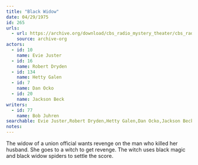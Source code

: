 ```yaml
---
title: "Black Widow"
date: 04/29/1975
id: 265
urls: 
  - url: https://archive.org/download/cbs_radio_mystery_theater/cbs_radio_mystery_theater-0251-0300.zip/cbs_radio_mystery_theater-0251-0300%2Fcbsrmt_0265_black_widow.mp3
    source: archive-org
actors:  
  - id: 10
    name: Evie Juster  
  - id: 16
    name: Robert Dryden  
  - id: 134
    name: Hetty Galen  
  - id: 7
    name: Dan Ocko  
  - id: 20
    name: Jackson Beck
writers:  
  - id: 77
    name: Bob Juhren
searchable: Evie Juster,Robert Dryden,Hetty Galen,Dan Ocko,Jackson Beck Bob Juhren
notes:  
---
```

The widow of a union official wants revenge on the man who killed her husband. She goes to a witch to get revenge. The witch uses black magic and black widow spiders to settle the score.